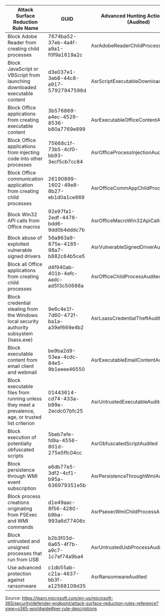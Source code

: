 | Attack Surface Reduction Rule Name                                                                | GUID                                 | Advanced Hunting Action Type (Audited) | Advanced Hunting Action Type (Blocked) |
| ------------------------------------------------------------------------------------------------- | ------------------------------------ | -------------------------------------- | -------------------------------------- |
| Block Adobe Reader from creating child processes                                                  | 7674ba52-37eb-4a4f-a9a1-f0f9a1619a2c | AsrAdobeReaderChildProcessAudited      | AsrAdobeReaderChildProcessBlocked      |
| Block JavaScript or VBScript from launching downloaded executable content                         | d3e037e1-3eb8-44c8-a917-57927947596d | AsrScriptExecutableDownloadAudited     | AsrScriptExecutableDownloadBlocked     |
| Block Office applications from creating executable content                                        | 3b576869-a4ec-4529-8536-b80a7769e899 | AsrExecutableOfficeContentAudited      | AsrExecutableOfficeContentBlocked      |
| Block Office applications from injecting code into other processes                                | 75668c1f-73b5-4cf0-bb93-3ecf5cb7cc84 | AsrOfficeProcessInjectionAudited       | AsrOfficeProcessInjectionBlocked       |
| Block Office communication application from creating child processes                              | 26190899-1602-49e8-8b27-eb1d0a1ce869 | AsrOfficeCommAppChildProcessAudited    | AsrOfficeCommAppChildProcessBlocked    |
| Block Win32 API calls from Office macros                                                          | 92e97fa1-2edf-4476-bdd6-9dd0b4dddc7b | AsrOfficeMacroWin32ApiCallsAudited     | AsrOfficeMacroWin32ApiCallsBlocked     |
| Block abuse of exploited vulnerable signed drivers                                                | 56a863a9-875e-4185-98a7-b882c64b5ce5 | AsrVulnerableSignedDriverAudited       | AsrVulnerableSignedDriverBlocked       |
| Block all Office applications from creating child processes                                       | d4f940ab-401b-4efc-aadc-ad5f3c50688a | AsrOfficeChildProcessAudited           | AsrOfficeChildProcessBlocked           |
| Block credential stealing from the Windows local security authority subsystem (lsass.exe)         | 9e6c4e1f-7d60-472f-ba1a-a39ef669e4b2 | AsrLsassCredentialTheftAudited         | AsrLsassCredentialTheftBlocked         |
| Block executable content from email client and webmail                                            | be9ba2d9-53ea-4cdc-84e5-9b1eeee46550 | AsrExecutableEmailContentAudited       | AsrExecutableEmailContentBlocked       |
| Block executable files from running unless they meet a prevalence, age, or trusted list criterion | 01443614-cd74-433a-b99e-2ecdc07bfc25 | AsrUntrustedExecutableAudited          | AsrUntrustedExecutableBlocked          |
| Block execution of potentially obfuscated scripts                                                 | 5beb7efe-fd9a-4556-801d-275e5ffc04cc | AsrObfuscatedScriptAudited             | AsrObfuscatedScriptBlocked             |
| Block persistence through WMI event subscription                                                  | e6db77e5-3df2-4cf1-b95a-636979351e5b | AsrPersistenceThroughWmiAudited        | AsrPersistenceThroughWmiBlocked        |
| Block process creations originating from PSExec and WMI commands                                  | d1e49aac-8f56-4280-b9ba-993a6d77406c | AsrPsexecWmiChildProcessAudited        | AsrPsexecWmiChildProcessBlocked        |
| Block untrusted and unsigned processes that run from USB                                          | b2b3f03d-6a65-4f7b-a9c7-1c7ef74a9ba4 | AsrUntrustedUsbProcessAudited          | AsrUntrustedUsbProcessBlocked          |
| Use advanced protection against ransomware                                                        | c1db55ab-c21a-4637-bb3f-a12568109d35 | AsrRansomwareAudited                   | AsrRansomwareBlocked                   |

Source: https://learn.microsoft.com/en-us/microsoft-365/security/defender-endpoint/attack-surface-reduction-rules-reference?view=o365-worldwide#per-rule-descriptions
